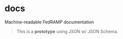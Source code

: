 # docs

Machine-readable FedRAMP documentation

> This is a **prototype** using JSON w/ JSON Schema.